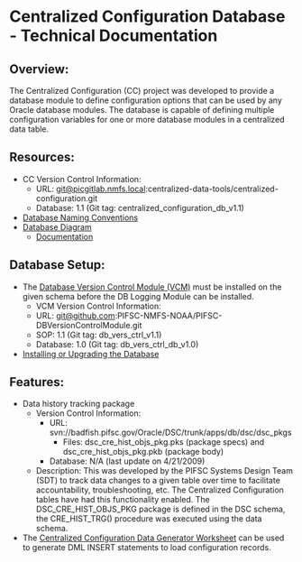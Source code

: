 # Centralized Configuration Database - Technical Documentation

## Overview:
The Centralized Configuration (CC) project was developed to provide a database module to define configuration options that can be used by any Oracle database modules.  The database is capable of defining multiple configuration variables for one or more database modules in a centralized data table.  

## Resources:
-   CC Version Control Information:
    -   URL: git@picgitlab.nmfs.local:centralized-data-tools/centralized-configuration.git
    -   Database: 1.1 (Git tag: centralized_configuration_db_v1.1)
-   [Database Naming Conventions](./Centralized%20Configuration%20-%20DB%20Naming%20Conventions.md)
-   [Database Diagram](./data_model/CEN_CONFIG_diagram.pdf)
    -   [Documentation](./Centralized%20Configuration%20DB%20Diagram%20Documentation.md)

## Database Setup:
-   The [Database Version Control Module (VCM)](https://github.com/PIFSC-NMFS-NOAA/Database-Version-Control-Module) must be installed on the given schema before the DB Logging Module can be installed.
    -   VCM Version Control Information:
    -   URL: git@github.com:PIFSC-NMFS-NOAA/PIFSC-DBVersionControlModule.git
    -   SOP: 1.1 (Git tag: db_vers_ctrl_v1.1)
    -   Database: 1.0 (Git tag: db_vers_ctrl_db_v1.0)
-   [Installing or Upgrading the Database](./Centralized%20Configuration%20-%20Installing%20or%20Upgrading%20the%20Database.md)

## Features:
-   Data history tracking package
    -   Version Control Information:
        -   URL: svn://badfish.pifsc.gov/Oracle/DSC/trunk/apps/db/dsc/dsc_pkgs
            -   Files: dsc_cre_hist_objs_pkg.pks (package specs) and dsc_cre_hist_objs_pkg.pkb (package body)
        -   Database: N/A (last update on 4/21/2009)
    -   Description: This was developed by the PIFSC Systems Design Team (SDT) to track data changes to a given table over time to facilitate accountability, troubleshooting, etc.  The Centralized Configuration tables have had this functionality enabled.  The DSC_CRE_HIST_OBJS_PKG package is defined in the DSC schema, the CRE_HIST_TRG() procedure was executed using the data schema.  
-   The [Centralized Configuration Data Generator Worksheet](./cc_data_generator.xlsx) can be used to generate DML INSERT statements to load configuration records.

